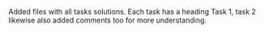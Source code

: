 Added files with all tasks solutions. Each task has a heading Task 1, task 2 likewise also added comments too for more understanding.
